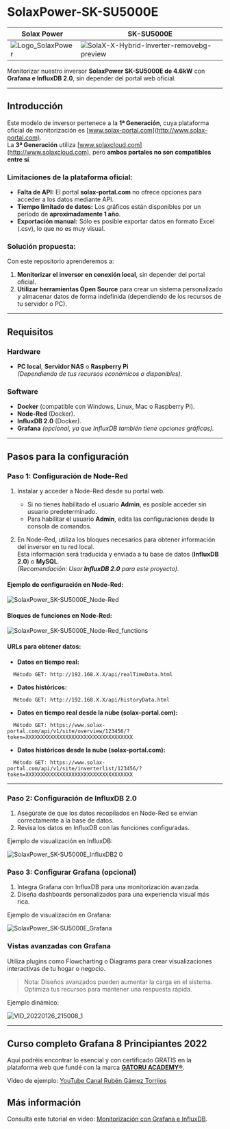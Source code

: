 # SolaxPower-SK-SU5000E
|Solax Power |SK-SU5000E|
|------------|---------------|
|![Logo_SolaxPower](https://user-images.githubusercontent.com/19588354/131035030-72bfaffb-bd52-41cd-9cf3-d621af49c739.png) | ![SolaX-X-Hybrid-Inverter-removebg-preview](https://user-images.githubusercontent.com/19588354/131035350-7df1f799-357f-4644-8a80-bdbcd8117d63.png) |

Monitorizar nuestro inversor **SolaxPower SK-SU5000E de 4.6kW** con **Grafana e InfluxDB 2.0**, sin depender del portal web oficial.

---

## Introducción

Este modelo de inversor pertenece a la **1ª Generación**, cuya plataforma oficial de monitorización es [www.solax-portal.com](http://www.solax-portal.com).  
La **3ª Generación** utiliza [www.solaxcloud.com](http://www.solaxcloud.com), pero **ambos portales no son compatibles entre sí**.

### Limitaciones de la plataforma oficial:
- **Falta de API:** El portal **solax-portal.com** no ofrece opciones para acceder a los datos mediante API.
- **Tiempo limitado de datos:** Los gráficos están disponibles por un período de **aproximadamente 1 año**.
- **Exportación manual:** Sólo es posible exportar datos en formato Excel (.csv), lo que no es muy visual.

### Solución propuesta:
Con este repositorio aprenderemos a:
1. **Monitorizar el inversor en conexión local**, sin depender del portal oficial.
2. **Utilizar herramientas Open Source** para crear un sistema personalizado y almacenar datos de forma indefinida (dependiendo de los recursos de tu servidor o PC).

---

## Requisitos

### Hardware
- **PC local**, **Servidor NAS** o **Raspberry Pi**  
  *(Dependiendo de tus recursos económicos o disponibles).*

### Software
- **Docker** (compatible con Windows, Linux, Mac o Raspberry Pi).
- **Node-Red** (Docker).
- **InfluxDB 2.0** (Docker).
- **Grafana** *(opcional, ya que InfluxDB también tiene opciones gráficas).*

---

## Pasos para la configuración

### **Paso 1: Configuración de Node-Red**

1. Instalar y acceder a Node-Red desde su portal web.
   - Si no tienes habilitado el usuario **Admin**, es posible acceder sin usuario predeterminado.
   - Para habilitar el usuario **Admin**, edita las configuraciones desde la consola de comandos.

2. En Node-Red, utiliza los bloques necesarios para obtener información del inversor en tu red local.  
   Esta información será traducida y enviada a tu base de datos (**InfluxDB 2.0**) o **MySQL**.  
   *(Recomendación: Usar **InfluxDB 2.0** para este proyecto).*

#### Ejemplo de configuración en Node-Red:

![SolaxPower_SK-SU5000E_Node-Red](https://user-images.githubusercontent.com/19588354/131035919-14f3c56c-e17e-45f2-b0a8-8d9bc28e4c21.jpg)

#### Bloques de funciones en Node-Red:

![SolaxPower_SK-SU5000E_Node-Red_functions](https://user-images.githubusercontent.com/19588354/131037062-941eae52-ec44-4759-b664-f097da05b6e8.jpg)

#### URLs para obtener datos:

- **Datos en tiempo real:**
```
  Método GET: http://192.168.X.X/api/realTimeData.html
```
- **Datos históricos:**
```
  Método GET: http://192.168.X.X/api/historyData.html
```
- **Datos en tiempo real desde la nube (solax-portal.com):**
```
  Método GET: https://www.solax-portal.com/api/v1/site/overview/123456/?token=XXXXXXXXXXXXXXXXXXXXXXXXXXXXXXXXXXX
```
- **Datos históricos desde la nube (solax-portal.com):**
```
  Método GET: https://www.solax-portal.com/api/v1/site/inverterlist/123456/?token=XXXXXXXXXXXXXXXXXXXXXXXXXXXXXXXXXXX
```

---
### **Paso 2: Configuración de InfluxDB 2.0**
1. Asegúrate de que los datos recopilados en Node-Red se envían correctamente a la base de datos.
2. Revisa los datos en InfluxDB con las funciones configuradas.

Ejemplo de visualización en InfluxDB:

![SolaxPower_SK-SU5000E_InfluxDB2 0](https://user-images.githubusercontent.com/19588354/131036865-e4538fb4-2af7-4902-a2b9-d5d7e140304c.jpg)

### **Paso 3: Configurar Grafana (opcional)**
1. Integra Grafana con InfluxDB para una monitorización avanzada.
2. Diseña dashboards personalizados para una experiencia visual más rica.

Ejemplo de visualización en Grafana:

![SolaxPower_SK-SU5000E_Grafana](https://user-images.githubusercontent.com/19588354/131038328-0dfb19dc-cdcf-488c-9c2f-502431fa7607.jpg)

### Vistas avanzadas con Grafana
Utiliza plugins como Flowcharting o Diagrams para crear visualizaciones interactivas de tu hogar o negocio.

> Nota: Diseños avanzados pueden aumentar la carga en el sistema. Optimiza tus recursos para mantener una respuesta rápida.

Ejemplo dinámico:

![VID_20220126_215008_1](https://user-images.githubusercontent.com/19588354/151346870-ed0e3957-e0b6-4342-af19-9858e2490651.gif)

---

## Curso completo Grafana 8 Principiantes 2022
Aquí podréis encontrar lo esencial y con certificado GRATIS en la plataforma web que fundé con la marca [**GATORU ACADEMY®**](https://www.gatoru.com).

Vídeo de ejemplo:
[YouTube Canal Rubén Gámez Torrijos](https://youtu.be/7VVp85DdpOs?si=t2FNu2gJL4u4jvkq)

## Más información
Consulta este tutorial en video: [Monitorización con Grafana e InfluxDB](https://www.youtube.com/watch?v=9i_naLjdNTw).

